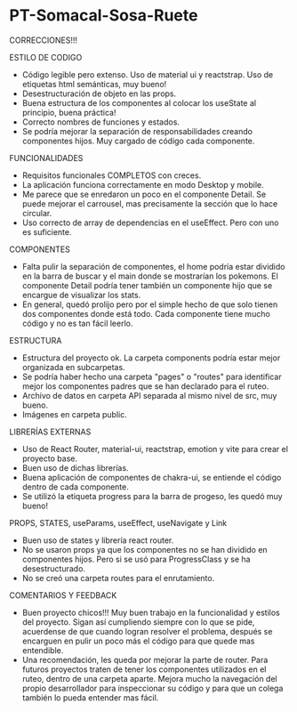# PT-Somacal-Sosa-Ruete

CORRECCIONES!!!

ESTILO DE CODIGO

- Código legible pero extenso. Uso de material ui y reactstrap. Uso de etiquetas html semánticas, muy bueno!
- Desestructuración de objeto en las props.
- Buena estructura de los componentes al colocar los useState al principio, buena práctica!
- Correcto nombres de funciones y estados.
- Se podría mejorar la separación de responsabilidades creando componentes hijos. Muy cargado de código cada componente.

FUNCIONALIDADES

- Requisitos funcionales COMPLETOS con creces.
- La aplicación funciona correctamente en modo Desktop y mobile.
- Me parece que se enredaron un poco en el componente Detail. Se puede mejorar el carrousel, mas precisamente la sección que lo hace circular.
- Uso correcto de array de dependencias en el useEffect. Pero con uno es suficiente.

COMPONENTES

- Falta pulir la separación de componentes, el home podría estar dividido en la barra de buscar y el main donde se mostrarían los pokemons.
  El componente Detail podría tener también un componente hijo que se encargue de visualizar los stats.
- En general, quedó prolijo pero por el simple hecho de que solo tienen dos componentes donde está todo. Cada componente tiene mucho código
  y no es tan fácil leerlo.

ESTRUCTURA

- Estructura del proyecto ok. La carpeta components podría estar mejor organizada en subcarpetas.
- Se podría haber hecho una carpeta "pages" o "routes" para identificar mejor los componentes padres que se han declarado para el ruteo.
- Archivo de datos en carpeta API separada al mismo nivel de src, muy bueno.
- Imágenes en carpeta public.

LIBRERÍAS EXTERNAS

- Uso de React Router, material-ui, reactstrap, emotion y vite para crear el proyecto base.
- Buen uso de dichas librerías.
- Buena aplicación de componentes de chakra-ui, se entiende el código dentro de cada componente.
- Se utilizó la etiqueta progress para la barra de progeso, les quedó muy bueno!

PROPS, STATES, useParams, useEffect, useNavigate y Link

- Buen uso de states y librería react router.
- No se usaron props ya que los componentes no se han dividido en componentes hijos. Pero si se usó para ProgressClass y se ha desestructurado.
- No se creó una carpeta routes para el enrutamiento.

COMENTARIOS Y FEEDBACK

- Buen proyecto chicos!!! Muy buen trabajo en la funcionalidad y estilos del proyecto. Sigan así cumpliendo siempre con lo que se pide,
  acuerdense de que cuando logran resolver el problema, después se encarguen en pulir un poco más el código para que quede mas entendible.
- Una recomendación, les queda por mejorar la parte de router. Para futuros proyectos traten de tener los componentes utilizados en el ruteo, dentro de una carpeta aparte. Mejora
  mucho la navegación del propio desarrollador para inspeccionar su código y para que un colega también lo pueda entender mas fácil.
